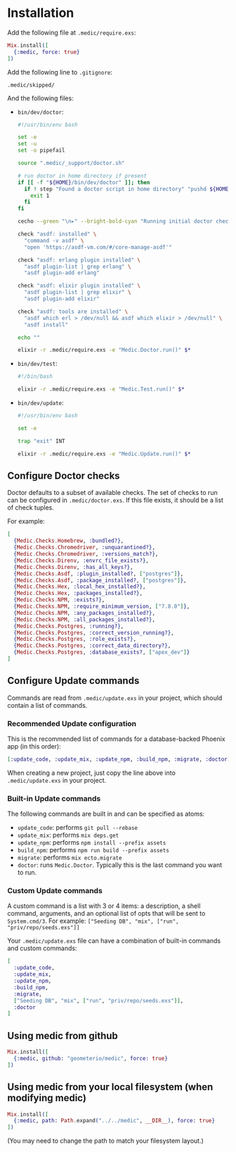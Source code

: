 # Installation

Add the following file at `.medic/require.exs`:

```elixir
Mix.install([
  {:medic, force: true}
])
```

Add the following line to `.gitignore`:

```
.medic/skipped/
```

And the following files:

- `bin/dev/doctor`:

  ```bash
  #!/usr/bin/env bash

  set -e
  set -u
  set -o pipefail

  source ".medic/_support/doctor.sh"

  # run doctor in home directory if present
  if [[ -f "${HOME}/bin/dev/doctor" ]]; then
    if ! step "Found a doctor script in home directory" "pushd ${HOME} > /dev/null && ./bin/dev/doctor && popd > /dev/null"; then
      exit 1
    fi
  fi

  cecho --green "\n▸" --bright-bold-cyan "Running initial doctor checks..."

  check "asdf: installed" \
    "command -v asdf" \
    "open 'https://asdf-vm.com/#/core-manage-asdf'"

  check "asdf: erlang plugin installed" \
    "asdf plugin-list | grep erlang" \
    "asdf plugin-add erlang"

  check "asdf: elixir plugin installed" \
    "asdf plugin-list | grep elixir" \
    "asdf plugin-add elixir"

  check "asdf: tools are installed" \
    "asdf which erl > /dev/null && asdf which elixir > /dev/null" \
    "asdf install"

  echo ""

  elixir -r .medic/require.exs -e "Medic.Doctor.run()" $*
  ```

- `bin/dev/test`:

  ```bash
  #!/bin/bash

  elixir -r .medic/require.exs -e "Medic.Test.run()" $*
  ```

- `bin/dev/update`:

  ```bash
  #!/usr/bin/env bash

  set -e

  trap "exit" INT

  elixir -r .medic/require.exs -e "Medic.Update.run()" $*
  ```

## Configure Doctor checks

Doctor defaults to a subset of available checks. The set of checks to run
can be configured in `.medic/doctor.exs`. If this file exists, it should be a
list of check tuples.

For example:

```elixir
[
  {Medic.Checks.Homebrew, :bundled?},
  {Medic.Checks.Chromedriver, :unquarantined?},
  {Medic.Checks.Chromedriver, :versions_match?},
  {Medic.Checks.Direnv, :envrc_file_exists?},
  {Medic.Checks.Direnv, :has_all_keys?},
  {Medic.Checks.Asdf, :plugin_installed?, ["postgres"]},
  {Medic.Checks.Asdf, :package_installed?, ["postgres"]},
  {Medic.Checks.Hex, :local_hex_installed?},
  {Medic.Checks.Hex, :packages_installed?},
  {Medic.Checks.NPM, :exists?},
  {Medic.Checks.NPM, :require_minimum_version, ["7.8.0"]},
  {Medic.Checks.NPM, :any_packages_installed?},
  {Medic.Checks.NPM, :all_packages_installed?},
  {Medic.Checks.Postgres, :running?},
  {Medic.Checks.Postgres, :correct_version_running?},
  {Medic.Checks.Postgres, :role_exists?},
  {Medic.Checks.Postgres, :correct_data_directory?},
  {Medic.Checks.Postgres, :database_exists?, ["apex_dev"]}
]
```

## Configure Update commands

Commands are read from `.medic/update.exs` in your project, which should
contain a list of commands.

### Recommended Update configuration

This is the recommended list of commands for a database-backed Phoenix app (in this order):

```elixir
[:update_code, :update_mix, :update_npm, :build_npm, :migrate, :doctor]
```

When creating a new project, just copy the line above into `.medic/update.exs`
in your project.

### Built-in Update commands

The following commands are built in and can be specified as atoms:

- `update_code`: performs `git pull --rebase`
- `update_mix`: performs `mix deps.get`
- `update_npm`: performs `npm install --prefix assets`
- `build_npm`: performs `npm run build --prefix assets`
- `migrate`: performs `mix ecto.migrate`
- `doctor`: runs `Medic.Doctor`. Typically this is the last command you want to run.

### Custom Update commands

A custom command is a list with 3 or 4 items: a description, a shell command, arguments,
and an optional list of opts that will be sent to `System.cmd/3`.
For example: `["Seeding DB", "mix", ["run", "priv/repo/seeds.exs"]]`

Your `.medic/update.exs` file can have a combination of built-in commands and custom commands:

```elixir
[
  :update_code,
  :update_mix,
  :update_npm,
  :build_npm,
  :migrate,
  ["Seeding DB", "mix", ["run", "priv/repo/seeds.exs"]],
  :doctor
]
```

## Using medic from github

```elixir
Mix.install([
  {:medic, github: "geometerio/medic", force: true}
])
```

## Using medic from your local filesystem (when modifying medic)

```elixir
Mix.install([
  {:medic, path: Path.expand("../../medic", __DIR__), force: true}
])
```

(You may need to change the path to match your filesystem layout.)

